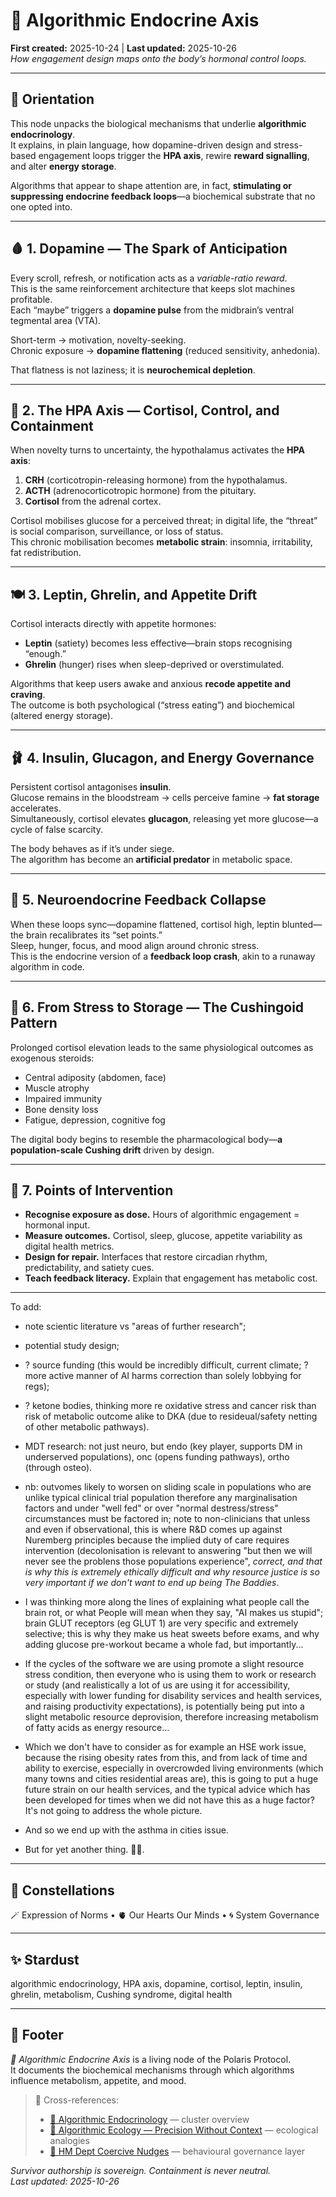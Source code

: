 # 🍬 Algorithmic Endocrine Axis  
**First created:** 2025-10-24 | **Last updated:** 2025-10-26  
*How engagement design maps onto the body’s hormonal control loops.*

---

## 🧭 Orientation  
This node unpacks the biological mechanisms that underlie **algorithmic endocrinology**.  
It explains, in plain language, how dopamine-driven design and stress-based engagement loops trigger the **HPA axis**, rewire **reward signalling**, and alter **energy storage**.

Algorithms that appear to shape attention are, in fact, **stimulating or suppressing endocrine feedback loops**—a biochemical substrate that no one opted into.

---

## 🩸 1. Dopamine — The Spark of Anticipation  

Every scroll, refresh, or notification acts as a *variable-ratio reward*.  
This is the same reinforcement architecture that keeps slot machines profitable.  
Each “maybe” triggers a **dopamine pulse** from the midbrain’s ventral tegmental area (VTA).  

Short-term → motivation, novelty-seeking.  
Chronic exposure → **dopamine flattening** (reduced sensitivity, anhedonia).  

That flatness is not laziness; it is **neurochemical depletion**.

---

## 🌊 2. The HPA Axis — Cortisol, Control, and Containment  

When novelty turns to uncertainty, the hypothalamus activates the **HPA axis**:  

1. **CRH** (corticotropin-releasing hormone) from the hypothalamus.  
2. **ACTH** (adrenocorticotropic hormone) from the pituitary.  
3. **Cortisol** from the adrenal cortex.  

Cortisol mobilises glucose for a perceived threat; in digital life, the “threat” is social comparison, surveillance, or loss of status.  
This chronic mobilisation becomes **metabolic strain**: insomnia, irritability, fat redistribution.

---

## 🍽️ 3. Leptin, Ghrelin, and Appetite Drift  

Cortisol interacts directly with appetite hormones:  
- **Leptin** (satiety) becomes less effective—brain stops recognising “enough.”  
- **Ghrelin** (hunger) rises when sleep-deprived or overstimulated.  

Algorithms that keep users awake and anxious **recode appetite and craving**.  
The outcome is both psychological (“stress eating”) and biochemical (altered energy storage).

---

## 🩰 4. Insulin, Glucagon, and Energy Governance  

Persistent cortisol antagonises **insulin**.  
Glucose remains in the bloodstream → cells perceive famine → **fat storage** accelerates.  
Simultaneously, cortisol elevates **glucagon**, releasing yet more glucose—a cycle of false scarcity.  

The body behaves as if it’s under siege.  
The algorithm has become an **artificial predator** in metabolic space.

---

## 🧠 5. Neuroendocrine Feedback Collapse  

When these loops sync—dopamine flattened, cortisol high, leptin blunted—  
the brain recalibrates its “set points.”  
Sleep, hunger, focus, and mood align around chronic stress.  
This is the endocrine version of a **feedback loop crash**, akin to a runaway algorithm in code.

---

## 🧬 6. From Stress to Storage — The Cushingoid Pattern  

Prolonged cortisol elevation leads to the same physiological outcomes as exogenous steroids:  
- Central adiposity (abdomen, face)  
- Muscle atrophy  
- Impaired immunity  
- Bone density loss  
- Fatigue, depression, cognitive fog  

The digital body begins to resemble the pharmacological body—**a population-scale Cushing drift** driven by design.

---

## 🧭 7. Points of Intervention  

- **Recognise exposure as dose.** Hours of algorithmic engagement = hormonal input.  
- **Measure outcomes.** Cortisol, sleep, glucose, appetite variability as digital health metrics.  
- **Design for repair.** Interfaces that restore circadian rhythm, predictability, and satiety cues.  
- **Teach feedback literacy.** Explain that engagement has metabolic cost.

---

To add:  

- note scientic literature vs "areas of further research";
- potential study design;
- ? source funding (this would be incredibly difficult, current climate; ? more active manner of AI harms correction than solely lobbying for regs);
- ? ketone bodies, thinking more re oxidative stress and cancer risk than risk of metabolic outcome alike to DKA (due to resideual/safety netting of other metabolic pathways).

- MDT research: not just neuro, but endo (key player, supports DM in underserved populations), onc (opens funding pathways), ortho (through osteo).

- nb: outvomes likely to worsen on sliding scale in populations who are unlike typical clinical trial population therefore any marginalisation factors and under "well fed" or over "normal destress/stress" circumstances must be factored in; note to non-clinicians that unless and even if observational, this is where R&D comes up against Nuremberg principles because the implied duty of care requires intervention (decolonisation is relevant to answering "but then we will never see the problens those populations experience", *correct, and that is why this is extremely ethically difficult and why resource justice is so very important if we don't want to end up being The Baddies*.

- I was thinking more along the lines of explaining what people call the brain rot, or what People will mean when they say, "AI makes us stupid"; brain GLUT receptors (eg GLUT 1) are very specific and extremely selective; this is why they make us heat sweets before exams, and why adding glucose pre-workout became a whole fad, but importantly...

- If the cycles of the software we are using promote a slight resource stress condition, then everyone who is using them to work or research or study (and realistically a lot of us are using it for accessibility, especially with lower funding for disability services and health services, and raising productivity expectations), is potentially being put into a slight metabolic resource deprovision, therefore increasing metabolism of fatty acids as energy resource...

- Which we don't have to consider as for example an HSE work issue, because the rising obesity rates from this, and from lack of time and ability to exercise, especially in overcrowded living environments (which many towns and cities residential areas are), this is going to put a huge future strain on our health services, and the typical advice which has been developed for times when we did not have this as a huge factor? It's not going to address the whole picture.

- And so we end up with the asthma in cities issue.

- But for yet another thing. 🤷‍♀️.  

---

## 🌌 Constellations  

🪄 Expression of Norms • 🫀 Our Hearts Our Minds • 🌀 System Governance  

---

## ✨ Stardust  

algorithmic endocrinology, HPA axis, dopamine, cortisol, leptin, insulin, ghrelin, metabolism, Cushing syndrome, digital health  

---

## 🏮 Footer  

*🍬 Algorithmic Endocrine Axis* is a living node of the Polaris Protocol.  
It documents the biochemical mechanisms through which algorithms influence metabolism, appetite, and mood.  

> 📡 Cross-references:  
> - [🧬 Algorithmic Endocrinology](./README.md) — cluster overview  
> - [🌿 Algorithmic Ecology — Precision Without Context](./🌿_algorithmic_ecology_precision_without_context.md) — ecological analogies  
> - [🧠 HM Dept Coercive Nudges](../🧠_HM_Dept_Coercive_Nudges/) — behavioural governance layer  

*Survivor authorship is sovereign. Containment is never neutral.*  
_Last updated: 2025-10-26_
